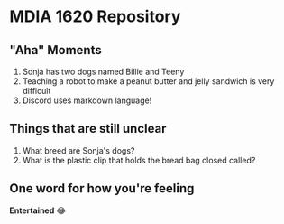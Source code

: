 # MDIA 1620 Repository

"Aha" Moments
----------
1. Sonja has two dogs named Billie and Teeny
2. Teaching a robot to make a peanut butter and jelly sandwich is very difficult
3. Discord uses markdown language!

Things that are still unclear
----------
1. What breed are Sonja's dogs?
2. What is the plastic clip that holds the bread bag closed called?

One word for how you're feeling
----------
**Entertained** :joy:
